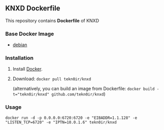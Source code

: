 ## KNXD Dockerfile


This repository contains **Dockerfile** of KNXD

### Base Docker Image

* [debian](https://hub.docker.com/_/debian/)


### Installation

1. Install [Docker](https://www.docker.com/).

2. Download: `docker pull tekn0ir/knxd`

   (alternatively, you can build an image from Dockerfile: `docker build -t="tekn0ir/knxd" github.com/tekn0ir/knxd`)


### Usage

    docker run -d -p 0.0.0.0:6720:6720 -e "EIBADDR=1.1.128" -e "LISTEN_TCP=6720" -e "IPTN=10.0.1.6" tekn0ir/knxd
